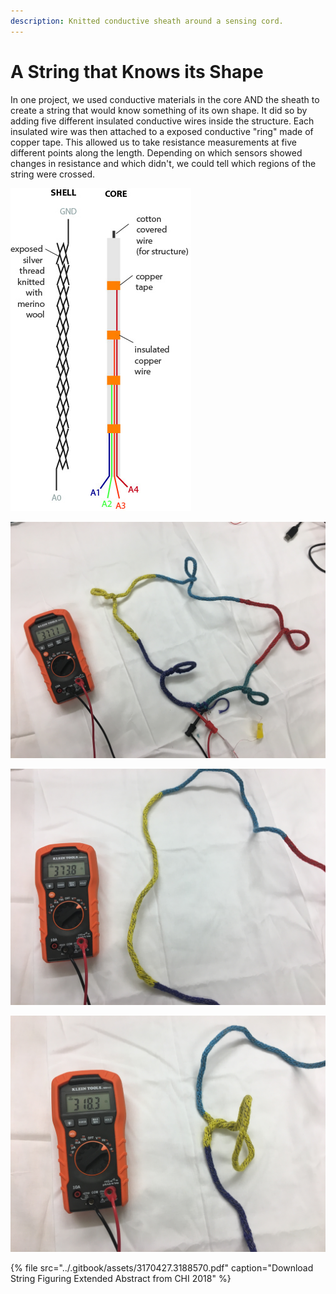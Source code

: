 ```yaml
---
description: Knitted conductive sheath around a sensing cord.
---
```


# A String that Knows its Shape

In one project, we used conductive materials in the core AND the sheath to create a string that would know something of its own shape. It did so by adding five different insulated conductive wires inside the structure. Each insulated wire was then attached to a exposed conductive "ring" made of copper tape. This allowed us to take resistance measurements at five different points along the length. Depending on which sensors showed changes in resistance and which didn't, we could tell which regions of the string were crossed.

 

![Diagram of the yarn-based system.](../.gitbook/assets/paperdiagram%20%281%29.jpg)

![Measuring setup. A power and ground connection at the beginning and end of string. A non-conductive section in between these regions makes resistance is measured across the entire length of the yarn.](../.gitbook/assets/2018-01-03-14.43.49%20%281%29.jpg)

![Resistance reading with no crossings in the yellow region](../.gitbook/assets/2018-01-03-14.47.43.jpg)

![](../.gitbook/assets/2018-01-03-14.48.15%20%281%29.jpg)

{% file src="../.gitbook/assets/3170427.3188570.pdf" caption="Download String Figuring Extended Abstract from CHI 2018" %}


